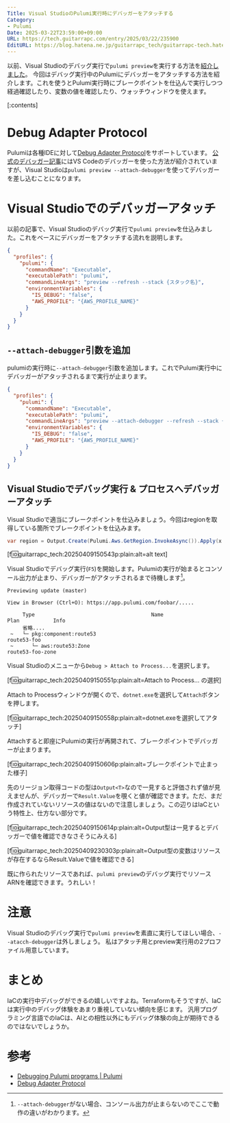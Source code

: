 ```yaml
---
Title: Visual StudioのPulumi実行時にデバッガーをアタッチする
Category:
- Pulumi
Date: 2025-03-22T23:59:00+09:00
URL: https://tech.guitarrapc.com/entry/2025/03/22/235900
EditURL: https://blog.hatena.ne.jp/guitarrapc_tech/guitarrapc-tech.hatenablog.com/atom/entry/6802418398343115298
---
```


以前、Visual Studioのデバッグ実行で`pulumi preview`を実行する方法を[紹介しました](https://tech.guitarrapc.com/entry/2025/03/08/235900)。
今回はデバッグ実行中のPulumiにデバッガーをアタッチする方法を紹介します。これを使うとPulumi実行時にブレークポイントを仕込んで実行しつつ経過確認したり、変数の値を確認したり、ウォッチウィンドウを使えます。

[:contents]

# Debug Adapter Protocol

Pulumiは各種IDEに対して[Debug Adapter Protocol](https://microsoft.github.io/debug-adapter-protocol/)をサポートしています。
[公式のデバッガー記事](https://www.pulumi.com/docs/iac/concepts/debugging/)にはVS Codeのデバッガーを使った方法が紹介されていますが、Visual Studioは`pulumi preview --attach-debugger`を使ってデバッガーを差し込むことになります。

# Visual Studioでのデバッガーアタッチ

以前の記事で、Visual Studioのデバッグ実行で`pulumi preview`を仕込みました。これをベースにデバッガーをアタッチする流れを説明します。

```json
{
  "profiles": {
    "pulumi": {
      "commandName": "Executable",
      "executablePath": "pulumi",
      "commandLineArgs": "preview --refresh --stack {スタック名}",
      "environmentVariables": {
        "IS_DEBUG": "false",
        "AWS_PROFILE": "{AWS_PROFILE_NAME}"
      }
    }
  }
}
```

## `--attach-debugger`引数を追加

pulumiの実行時に`--attach-debugger`引数を追加します。これでPulumi実行中にデバッガーがアタッチされるまで実行が止まります。

```json
{
  "profiles": {
    "pulumi": {
      "commandName": "Executable",
      "executablePath": "pulumi",
      "commandLineArgs": "preview --attach-debugger --refresh --stack {スタック名}",
      "environmentVariables": {
        "IS_DEBUG": "false",
        "AWS_PROFILE": "{AWS_PROFILE_NAME}"
      }
    }
  }
}
```

## Visual Studioでデバッグ実行 & プロセスへデバッガーアタッチ

Visual Studioで適当にブレークポイントを仕込みましょう。今回はregionを取得している箇所でブレークポイントを仕込みます。

```cs
var region = Output.Create(Pulumi.Aws.GetRegion.InvokeAsync()).Apply(x => x.Id);
```

[f:id:guitarrapc_tech:20250409150543p:plain:alt=alt text]

Visual Studioでデバッグ実行(`F5`)を開始します。Pulumiの実行が始まるとコンソール出力が止まり、デバッガーがアタッチされるまで待機します[^1]。

```
Previewing update (master)

View in Browser (Ctrl+O): https://app.pulumi.com/foobar/.....

     Type                                      Name                                               Plan           Info
     省略....
 ~   └─ pkg:component:route53                                   route53-foo
 ~      └─ aws:route53:Zone                                     route53-foo-zone

```

Visual Studioのメニューから`Debug > Attach to Process...`を選択します。

[f:id:guitarrapc_tech:20250409150551p:plain:alt=Attach to Process... の選択]


Attach to Processウィンドウが開くので、`dotnet.exe`を選択して`Attach`ボタンを押します。

[f:id:guitarrapc_tech:20250409150558p:plain:alt=dotnet.exeを選択してアタッチ]

Attachすると即座にPulumiの実行が再開されて、ブレークポイントでデバッガーが止まります。

[f:id:guitarrapc_tech:20250409150606p:plain:alt=ブレークポイントで止まった様子]

先のリージョン取得コードの型は`Output<T>`なので一見すると評価されず値が見えませんが、デバッガーで`Result.Value`を覗くと値が確認できます。ただ、まだ作成されていないリソースの値はないので注意しましょう。この辺りはIaCという特性上、仕方ない部分です。

[f:id:guitarrapc_tech:20250409150614p:plain:alt=Output型は一見するとデバッガーで値を確認できなさそうにみえる]

[f:id:guitarrapc_tech:20250409230303p:plain:alt=Output型の変数はリソースが存在するならResult.Valueで値を確認できる]

既に作られたリソースであれば、`pulumi preview`のデバッグ実行でリソースARNを確認できます。うれしい！

# 注意

Visual Studioのデバッグ実行で`pulumi preview`を素直に実行してほしい場合、`--atacch-debugger`は外しましょう。
私はアタッチ用とpreview実行用の2プロファイル用意しています。

# まとめ

IaCの実行中デバッグができるの嬉しいですよね。Terraformもそうですが、IaCは実行中のデバッグ体験をあまり重視していない傾向を感じます。
汎用プログラミング言語でのIaCは、AIとの相性以外にもデバッグ体験の向上が期待できるのではないでしょうか。

# 参考

* [Debugging Pulumi programs | Pulumi](https://www.pulumi.com/docs/iac/concepts/debugging/)
* [Debug Adapter Protocol](https://microsoft.github.io/debug-adapter-protocol/)


[^1]: `--attach-debugger`がない場合、コンソール出力が止まらないのでここで動作の違いがわかります。

